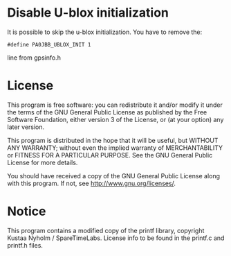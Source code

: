 
# Disable U-blox initialization

It is possible to skip the u-blox initialization. You have to remove the:

    #define PA0JBB_UBLOX_INIT 1

line from gpsinfo.h


# License

This program is free software: you can redistribute it and/or modify
it under the terms of the GNU General Public License as published by
the Free Software Foundation, either version 3 of the License, or
(at your option) any later version.
 
This program is distributed in the hope that it will be useful,
but WITHOUT ANY WARRANTY; without even the implied warranty of
MERCHANTABILITY or FITNESS FOR A PARTICULAR PURPOSE.  See the
GNU General Public License for more details.

You should have received a copy of the GNU General Public License
along with this program.  If not, see <http://www.gnu.org/licenses/>.

# Notice

This program contains a modified copy of the printf library, 
copyright Kustaa Nyholm / SpareTimeLabs. License info to be found in the 
printf.c and printf.h files.



